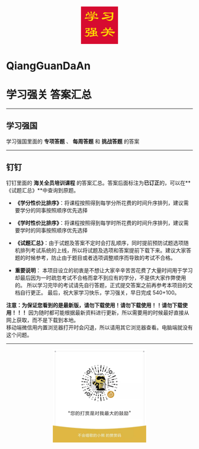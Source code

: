 <p align="center"><img width="20%" src="学习强关logo.jpg" /></p>

# QiangGuanDaAn #

# 学习强关 答案汇总 #

---

## 学习强国 ##

学习强国里面的 **专项答题** 、 **每周答题** 和 **挑战答题** 的答案

---

## 钉钉 ##

钉钉里面的 **海关全员培训课程** 的答案汇总。答案后面标注为**已订正**的，可以在**《试题汇总》**中查询到原题。

+ **《学分性价比排序》**：将课程按照得到每学分所花费的时间升序排列，建议需要学分的同事按照顺序优先选择
+ **《学时性价比排序》**：将课程按照得到每学时所花费的时间升序排列，建议需要学时的同事按照顺序优先选择
+ **《试题汇总》**：由于试题及答案不定时会打乱顺序，同时提前预防试题选项随机排列考试系统的上线，所以将试题及选项和答案提前下载下来。建议大家答题的时候参考，防止由于题目或者选项调整顺序而导致的考试不合格。

+ **重要说明**：
本项目设立的初衷是不想让大家辛辛苦苦花费了大量时间用于学习却最后因为一时疏忽考试不合格而拿不到应有的学分，不是供大家作弊使用的。
所以学习完毕的考试请先自行答题，正式提交答案之前再参考本项目的文档自行更正。
最后，祝大家学习快乐，学习强关，早日完成 540+100。
  
**注意：为保证您看到的是最新版，请勿下载使用！请勿下载使用！！请勿下载使用！！！** 因为随时都可能根据最新资料进行更新，所以需要用的时候最好直接从网上获取，而不是下载到本地。  
移动端微信用内置浏览器打开时会闪退，所以请用其它浏览器查看。电脑端就没有这个问题。


---

<p align="center"><img width="50%" src="微信打赏码.jpg" /></p>
